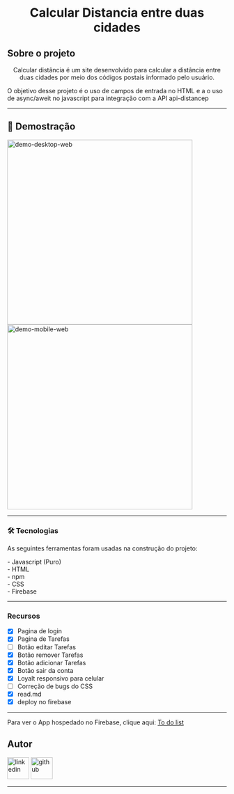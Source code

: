 <h1 align="center" >Calcular Distancia entre duas cidades</h1>

<h2 >Sobre o projeto</h2>
<p align="center">Calcular distância é um site desenvolvido para calcular a distância entre duas cidades por meio dos códigos postais informado pelo usuário.</p>

<p>O objetivo desse projeto é o uso de campos de entrada no HTML e a o uso de async/aweit no javascript para integração com a API api-distancep</p>
<hr>

<h2 >📸 Demostração</h2>
<img src="./readme/desktopDemo.gif" alt="demo-desktop-web" height="425">
<img src="./readme/mobileDemo.gif" alt="demo-mobile-web" height="425">
<hr>

### 🛠 Tecnologias
<p>As seguintes ferramentas foram usadas na construção do projeto:</p>
- Javascript (Puro)<br>
- HTML<br>
- npm<br>
- CSS<br>
- Firebase
<hr>

### Recursos
- [x] Pagina de login
- [x] Pagina de Tarefas
- [ ] Botão editar Tarefas
- [X] Botão remover Tarefas
- [X] Botão adicionar Tarefas
- [X] Botão sair da conta
- [X] Loyalt responsivo para celular
- [ ] Correção de bugs do CSS
- [X] read.md
- [X] deploy no firebase
<hr>

Para ver o App hospedado no Firebase, clique aqui: <a href="https://to-do-list-gabriel.firebaseapp.com">To do list</a>

<h2>Autor</h2>
<a href="https://www.linkedin.com/in/gabrielwaltmann/">
<img src="./readme/linkedin.png" alt="linkedin" height="50"></a>
<a href="https://github.com/gabrielwaltmann">
<img src="./readme/github.png" alt="github" height="50"></a>
<hr><br>
